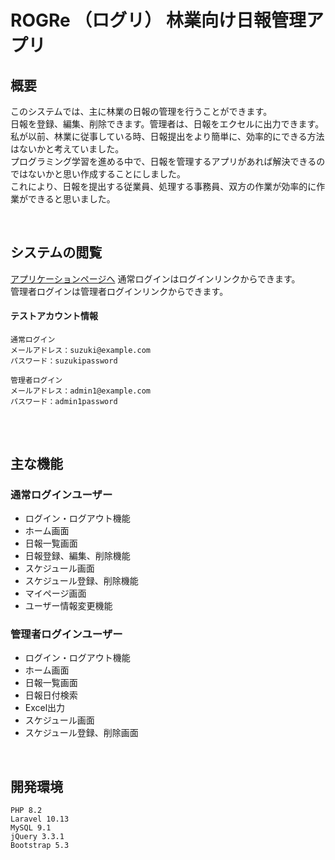 # ROGRe （ログリ） 林業向け日報管理アプリ

## 概要
このシステムでは、主に林業の日報の管理を行うことができます。  
日報を登録、編集、削除できます。管理者は、日報をエクセルに出力できます。  
私が以前、林業に従事している時、日報提出をより簡単に、効率的にできる方法はないかと考えていました。  
プログラミング学習を進める中で、日報を管理するアプリがあれば解決できるのではないかと思い作成することにしました。  
これにより、日報を提出する従業員、処理する事務員、双方の作業が効率的に作業ができると思いました。

<br>

## システムの閲覧
[アプリケーションページへ](https://logre-193944e6f146.herokuapp.com/)
通常ログインはログインリンクからできます。  
管理者ログインは管理者ログインリンクからできます。

#### テストアカウント情報
```
通常ログイン
メールアドレス：suzuki@example.com
パスワード：suzukipassword

管理者ログイン
メールアドレス：admin1@example.com
パスワード：admin1password
```
##

<br>

## 主な機能

### 通常ログインユーザー
* ログイン・ログアウト機能
* ホーム画面
* 日報一覧画面
* 日報登録、編集、削除機能
* スケジュール画面
* スケジュール登録、削除機能
* マイページ画面
* ユーザー情報変更機能

### 管理者ログインユーザー
* ログイン・ログアウト機能
* ホーム画面
* 日報一覧画面
* 日報日付検索
* Excel出力
* スケジュール画面
* スケジュール登録、削除画面

<br>

## 開発環境
```
PHP 8.2
Laravel 10.13
MySQL 9.1
jQuery 3.3.1
Bootstrap 5.3
```
